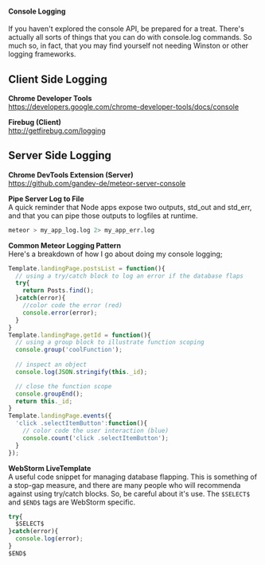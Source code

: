  

#### Console Logging  
If you haven't explored the console API, be prepared for a treat.  There's actually all sorts of things that you can do with console.log commands.  So much so, in fact, that you may find yourself not needing Winston or other logging frameworks.  

## Client Side Logging  
**Chrome Developer Tools**      
https://developers.google.com/chrome-developer-tools/docs/console  

**Firebug (Client)**    
http://getfirebug.com/logging  

## Server Side Logging  

**Chrome DevTools Extension (Server)**  
https://github.com/gandev-de/meteor-server-console  

**Pipe Server Log to File**    
A quick reminder that Node apps expose two outputs, std_out and std_err, and that you can pipe those outputs to logfiles at runtime.  
````sh
meteor > my_app_log.log 2> my_app_err.log
````

**Common Meteor Logging Pattern**      
Here's a breakdown of how I go about doing my console logging;
````js
Template.landingPage.postsList = function(){
  // using a try/catch block to log an error if the database flaps
  try{
    return Posts.find();
  }catch(error){
    //color code the error (red)
    console.error(error);
  }
}
Template.landingPage.getId = function(){
  // using a group block to illustrate function scoping
  console.group('coolFunction');
  
  // inspect an object
  console.log(JSON.stringify(this._id);

  // close the function scope
  console.groupEnd();
  return this._id;
}
Template.landingPage.events({
  'click .selectItemButton':function(){
    // color code the user interaction (blue)
    console.count('click .selectItemButton');
  }
});
````

**WebStorm LiveTemplate**      
A useful code snippet for managing database flapping.  This is something of a stop-gap measure, and there are many people who will recommenda against using try/catch blocks.  So, be careful about it's use.  The ``$SELECT$`` and ``$END$`` tags are WebStorm specific.  
````js
try{
  $SELECT$
}catch(error){
  console.log(error);
}
$END$
````
